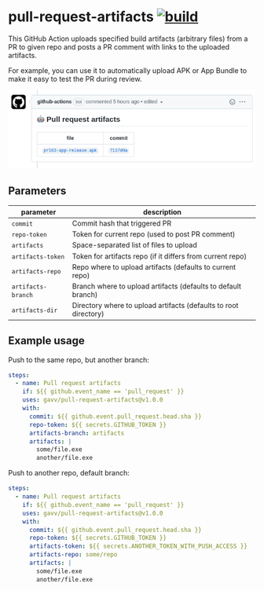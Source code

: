 # pull-request-artifacts [![build](https://github.com/gavv/pull-request-artifacts/actions/workflows/build.yml/badge.svg)](https://github.com/gavv/pull-request-artifacts/actions/workflows/build.yml)

This GitHub Action uploads specified build artifacts (arbitrary files) from a PR to given repo and posts a PR comment with links to the uploaded artifacts.

For example, you can use it to automatically upload APK or App Bundle to make it easy to test the PR during review.

![](screenshot.png)

## Parameters

| parameter          | description                                                      |
| ---------          | -----------                                                      |
| `commit`           | Commit hash that triggered PR                                    |
| `repo-token`       | Token for current repo (used to post PR comment)                 |
| `artifacts`        | Space-separated list of files to upload                          |
| `artifacts-token`  | Token for artifacts repo (if it differs from current repo)       |
| `artifacts-repo`   | Repo where to upload artifacts (defaults to current repo)        |
| `artifacts-branch` | Branch where to upload artifacts (defaults to default branch)    |
| `artifacts-dir`    | Directory where to upload artifacts (defaults to root directory) |

## Example usage

Push to the same repo, but another branch:

```yaml
steps:
  - name: Pull request artifacts
    if: ${{ github.event_name == 'pull_request' }}
    uses: gavv/pull-request-artifacts@v1.0.0
    with:
      commit: ${{ github.event.pull_request.head.sha }}
      repo-token: ${{ secrets.GITHUB_TOKEN }}
      artifacts-branch: artifacts
      artifacts: |
        some/file.exe
        another/file.exe
```

Push to another repo, default branch:

```yaml
steps:
  - name: Pull request artifacts
    if: ${{ github.event_name == 'pull_request' }}
    uses: gavv/pull-request-artifacts@v1.0.0
    with:
      commit: ${{ github.event.pull_request.head.sha }}
      repo-token: ${{ secrets.GITHUB_TOKEN }}
      artifacts-token: ${{ secrets.ANOTHER_TOKEN_WITH_PUSH_ACCESS }}
      artifacts-repo: some/repo
      artifacts: |
        some/file.exe
        another/file.exe
```
